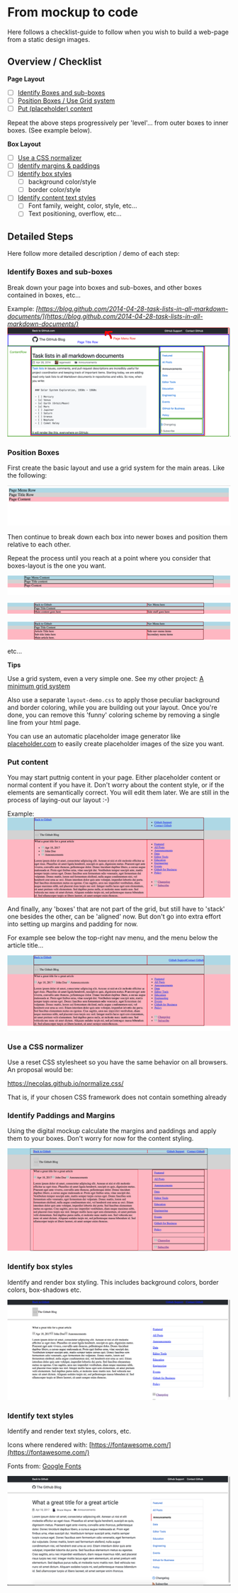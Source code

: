# From mockup to code

Here follows a checklist-guide to follow when you wish to build a web-page from a static design images.

## Overview / Checklist

**Page Layout**

- [ ] [Identify Boxes and sub-boxes](#identify-boxes-and-sub-boxes)
- [ ] [Position Boxes / Use Grid system](#position-boxes)
- [ ] [Put (placeholder) content ](#put-content)

Repeat the above steps progressively per 'level'... from outer boxes to inner boxes. (See example below).

**Box Layout**

- [ ] [Use a CSS normalizer](#use-a-css-normalizer)
- [ ] [Identify margins & paddings](#identify-paddings-and-margins)
- [ ] [Identify box styles](#identify-box-styles)
  - [ ] background color/style
  - [ ] border color/style
- [ ] [Identify content text styles](#identify-text-styles)
  - [ ] Font family, weight, color, style, etc...
  - [ ] Text positioning, overflow, etc...

## Detailed Steps

Here follow more detailed description / demo of each step:

### Identify Boxes and sub-boxes

Break down your page into boxes and sub-boxes, and other boxes contained in boxes, etc...

Example: _[https://blog.github.com/2014-04-28-task-lists-in-all-markdown-documents/](https://blog.github.com/2014-04-28-task-lists-in-all-markdown-documents/)_
![An example of page broken-down in boxes](./material/boxes.png)

### Position Boxes

First create the basic layout and use a grid system for the main areas. Like the following:

![Layout Level 1](./material/layout-level1.png)

Then continue to break down each box into newer boxes and position them relative to each other.

Repeat the process until you reach at a point where you consider that boxes-layout is the one you want.

![Layout Level 2](./material/layout-level2.png)

![Layout Level 3](./material/layout-level3.png)

![Layout Level 4](./material/layout-level4.png)

etc...

**Tips**

Use a grid system, even a very simple one. See my other project: [A minimum grid system](https://github.com/killerchip/html5-cheatsheet/tree/simple-grid-framework)

Also use a separate `layout-demo.css` to apply those peculiar background and border coloring, while you are building out your layout. Once you're done, you can remove this 'funny' coloring scheme by removing a single line from your html page.

You can use an automatic placeholder image generator like [placeholder.com](https://placeholder.com/) to easily create placeholder images of the size you want.

### Put content

You may start puttnig content in your page. Either placeholder content or normal content if you have it.
Don't worry about the content style, or if the elements are semantically correct. You will edit them later.
We are still in the process of laying-out our layout :-)

Example:
![Boxes layout](./material/layout-final.png)

And finally, any 'boxes' that are not part of the grid, but still have to 'stack' one besides the other, can be 'aligned' now. But don't go into extra effort into setting up margins and padding for now.

For example see below the top-right nav menu, and the menu below the article title...

![Boxes layout with menu items](./material/layout-with-menus.png)

### Use a CSS normalizer

Use a reset CSS stylesheet so you have the same behavior on all browsers.
An proposal would be:

[https://necolas.github.io/normalize.css/ ](https://necolas.github.io/normalize.css/)

That is, if your chosen CSS framework does not contain something already

### Identify Paddings and Margins

Using the digital mockup calculate the margins and paddings and apply them to your boxes.
Don't worry for now for the content styling.

![Added Margins and Paddings](./material/margins-paddings.png)

### Identify box styles

Identify and render box styling. This includes background colors, border colors, box-shadows etc.

![Box styling](./material/block-styling.png)

### Identify text styles

Identify and render text styles, colors, etc.

Icons where rendered with: [https://fontawesome.com/](https://fontawesome.com/)

Fonts from: [Google Fonts](https://fonts.google.com/)

![Text Styling](./material/rendered.png)
